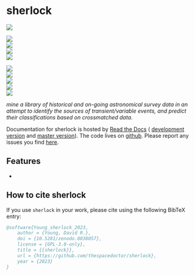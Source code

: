 # sherlock


[![](https://zenodo.org/badge/8038057.svg)](https://zenodo.org/badge/latestdoi/8038057) 


<!-- INFO BADGES -->  

[![](https://img.shields.io/pypi/pyversions/qub-sherlock)](https://pypi.org/project/qub-sherlock/)  
[![](https://img.shields.io/pypi/v/qub-sherlock)](https://pypi.org/project/qub-sherlock/)  
[![](https://img.shields.io/github/license/thespacedoctor/sherlock)](https://github.com/thespacedoctor/sherlock)  
[![](https://img.shields.io/pypi/dm/qub-sherlock)](https://pypi.org/project/qub-sherlock/)  

<!-- STATUS BADGES -->  

[![](http://157.245.42.153:8080/buildStatus/icon?job=sherlock%2Fmaster&subject=build%20master)](http://157.245.42.153:8080/blue/organizations/jenkins/sherlock/activity?branch=master)  
[![](http://157.245.42.153:8080/buildStatus/icon?job=sherlock%2Fdevelop&subject=build%20dev)](http://157.245.42.153:8080/blue/organizations/jenkins/sherlock/activity?branch=develop)  
[![](https://cdn.jsdelivr.net/gh/thespacedoctor/sherlock@master/coverage.svg)](https://raw.githack.com/thespacedoctor/sherlock/master/htmlcov/index.html)  
[![](https://readthedocs.org/projects/qub-sherlock/badge/?version=master)](https://qub-sherlock.readthedocs.io/en/master/)  
[![](https://img.shields.io/github/issues/thespacedoctor/sherlock/type:%20bug?label=bug%20issues)](https://github.com/thespacedoctor/sherlock/issues?q=is%3Aissue+is%3Aopen+label%3A%22type%3A+bug%22+)  

*mine a library of historical and on-going astronomical survey data in an attempt to identify the sources of transient/variable events, and predict their classifications based on crossmatched data*.

Documentation for sherlock is hosted by [Read the Docs](https://qub-sherlock.readthedocs.io/en/master/) (
[development version](https://qub-sherlock.readthedocs.io/en/develop/) and [master version](https://qub-sherlock.readthedocs.io/en/master/)). The code lives on [github](https://github.com/thespacedoctor/sherlock). Please report any issues you find [here](https://github.com/thespacedoctor/sherlock/issues).

## Features

* 



## How to cite sherlock

If you use `sherlock` in your work, please cite using the following BibTeX entry: 

```bibtex
@software{Young_sherlock_2023,
    author = {Young, David R.},
    doi = {10.5281/zenodo.8038057},
    license = {GPL-3.0-only},
    title = {{sherlock}},
    url = {https://github.com/thespacedoctor/sherlock},
    year = {2023}
}
```
 
